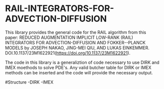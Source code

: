 # RAIL-INTEGRATORS-FOR-ADVECTION-DIFFUSION

This library provides the general code for the RAIL algorithm from this paper: REDUCED AUGMENTATION IMPLICIT LOW-RANK (RAIL) INTEGRATORS FOR ADVECTION-DIFFUSION AND FOKKER--PLANCK MODELS by JOSEPH NAKAO, JING-MEI QIU, AND LUKAS EINKEMMER. DOI.10.1137/23M1622921(https://doi.org/10.1137/23M1622921). 



The code in this library is a generaliztion of code necessary to use DIRK and IMEX moethods to solve PDE's. Any valid butcher table for DIRK or IMEX methods can be inserted and the code will provide the necessary output. 

#Structure 
-DIRK 
-IMEX
